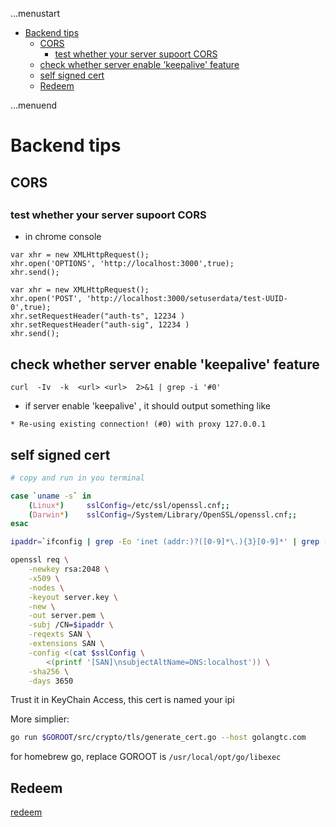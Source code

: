 ...menustart

- [Backend tips](#6edcb6f97b94edc1579875d8335df797)
    - [CORS](#5a8feff0b4bde3eec9244b76023b791d)
        - [test whether your server supoort CORS](#1e545f4bd1d09eb09ed43fabac84aba4)
    - [check whether server enable 'keepalive' feature](#f779c9d1d9da7473f0eebf90d56dc319)
    - [self signed cert](#b09fb18aea2fecd5ff9b30027f00a5aa)
    - [Redeem](#81ed4dcb851fefbbbc791eeef4cd97a2)

...menuend


<h2 id="6edcb6f97b94edc1579875d8335df797"></h2>


# Backend tips


<h2 id="5a8feff0b4bde3eec9244b76023b791d"></h2>


## CORS 

<h2 id="1e545f4bd1d09eb09ed43fabac84aba4"></h2>


### test whether your server supoort CORS

- in chrome  console 

```
var xhr = new XMLHttpRequest();
xhr.open('OPTIONS', 'http://localhost:3000',true);
xhr.send();
```

```
var xhr = new XMLHttpRequest();
xhr.open('POST', 'http://localhost:3000/setuserdata/test-UUID-0',true);
xhr.setRequestHeader("auth-ts", 12234 )
xhr.setRequestHeader("auth-sig", 12234 )
xhr.send();
```


<h2 id="f779c9d1d9da7473f0eebf90d56dc319"></h2>


## check whether server enable 'keepalive' feature

```
curl  -Iv  -k  <url> <url>  2>&1 | grep -i '#0'
```

- if server enable 'keepalive' , it should output something like

```
* Re-using existing connection! (#0) with proxy 127.0.0.1
```



<h2 id="b09fb18aea2fecd5ff9b30027f00a5aa"></h2>


## self signed cert 

```bash
# copy and run in you terminal

case `uname -s` in
    (Linux*)     sslConfig=/etc/ssl/openssl.cnf;;
    (Darwin*)    sslConfig=/System/Library/OpenSSL/openssl.cnf;;
esac

ipaddr=`ifconfig | grep -Eo 'inet (addr:)?([0-9]*\.){3}[0-9]*' | grep -Eo '([0-9]*\.){3}[0-9]*' | grep -v '127.0.0.1'`

openssl req \
    -newkey rsa:2048 \
    -x509 \
    -nodes \
    -keyout server.key \
    -new \
    -out server.pem \
    -subj /CN=$ipaddr \
    -reqexts SAN \
    -extensions SAN \
    -config <(cat $sslConfig \
        <(printf '[SAN]\nsubjectAltName=DNS:localhost')) \
    -sha256 \
    -days 3650

```

Trust it in KeyChain Access, this cert is named your ipi

More simplier:

```bash
go run $GOROOT/src/crypto/tls/generate_cert.go --host golangtc.com
```

for homebrew go, replace GOROOT is `/usr/local/opt/go/libexec`


<h2 id="81ed4dcb851fefbbbc791eeef4cd97a2"></h2>


## Redeem 

[redeem](redeem.md)




